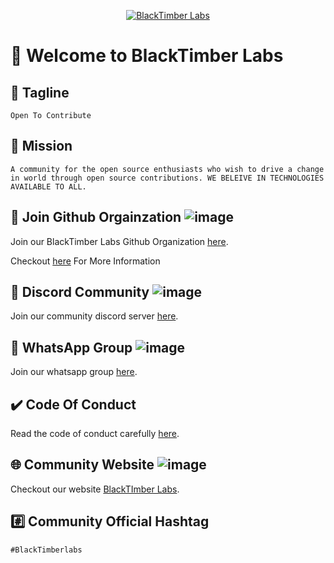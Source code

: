 <p align="center">
<a href="https://blacktimberlabs.xyz">
	<img src="https://user-images.githubusercontent.com/64047505/131963549-c128736a-ffa0-4f26-91bc-a5ddcff7f4af.png" alt="BlackTimber Labs"/>
</a>
</p>

# 👋 Welcome to BlackTimber Labs


## 🚀 Tagline
`Open To Contribute`

## 🎯 Mission
`A community for the open source enthusiasts who wish to drive a change in world through open source contributions. WE BELEIVE IN TECHNOLOGIES AVAILABLE TO ALL.`

## 🔗 Join Github Orgainzation ![image](https://img.shields.io/badge/GitHub-100000?style=for-the-badge&logo=github&logoColor=white)
Join our BlackTimber Labs Github Organization [here](https://github.com/BlackTimber-Labs/join-us/issues/new?assignees=RITEKROUNAK&labels=invitation&template=invitation.yml&title=Looking+forward+to+get+involved+and+contribute+to+the+community+%F0%9F%8E%89).

Checkout [here](https://github.com/BlackTimber-Labs/join-us) For More Information

## 🔗 Discord Community  ![image](https://img.shields.io/badge/Discord-7289DA?style=for-the-badge&logo=discord&logoColor=white)
Join our community discord server [here](https://discord.gg/up4JGVbZ8G).


## 🔗 WhatsApp Group  ![image](https://img.shields.io/badge/WhatsApp-25D366?style=for-the-badge&logo=whatsapp&logoColor=white)
Join our whatsapp group [here](https://chat.whatsapp.com/CVrBjAtYqxs6d7GFqZmhrR).

## ✔️ Code Of Conduct
Read the code of conduct carefully [here](https://github.com/BlackTimber-Labs/join-us/blob/main/CODE_OF_CONDUCT.md).

## 🌐 Community Website  ![image](https://img.shields.io/badge/website-https%3A%2F%2Fblacktimberlabs.xyz-brightgreen?style=for-the-badge&logo=octocat&logoColor=white)
Checkout our website [BlackTImber Labs](https://blacktimberlabs.xyz/).

## #️⃣ Community Official Hashtag
`#BlackTimberlabs`

